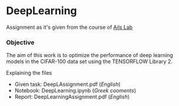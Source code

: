# DeepLearning

Assignment as it's given from the course of [Ails Lab](https://www.ails.ece.ntua.gr)

### Objective
The aim of this work is to optimize the performance of deep learning models in the CIFAR-100 data set using the TENSORFLOW Library 2.

Explaining the files
* Given task: DeepLAssignment.pdf (*English*)
* Notebook: DeepLearning.ipynb (*Greek cooments*)
* Report: DeepLearningAssignment.pdf (*English*)

